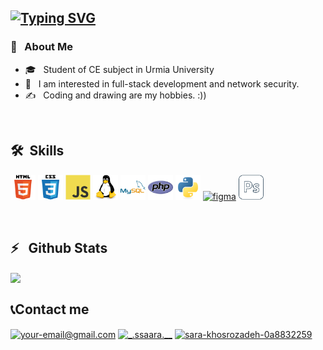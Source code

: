 [![Typing SVG](https://readme-typing-svg.demolab.com?font=Oleo+Script+Swash+Caps&weight=700&size=29&pause=1000&color=FF0090&random=false&width=435&lines=Hello%F0%9F%91%8B%2C+I'm+Sara)](https://git.io/typing-svg)
---
<h3>🌸 &nbsp; About Me</h3>

- 🎓 &nbsp; Student of CE subject in Urmia University
- 🌱 &nbsp; I am interested in full-stack development and network security.
- ✍️ &nbsp; Coding and drawing are my hobbies. :))

<br />
<h2>🛠 &nbsp;Skills</h2>

<p>

<a href="https://www.w3.org/html/" target="_blank" rel="noreferrer"><img src="https://raw.githubusercontent.com/devicons/devicon/master/icons/html5/html5-original-wordmark.svg" alt="html5" width="40" height="40"/></a>
<a href="https://www.w3schools.com/css/" target="_blank" rel="noreferrer"><img src="https://raw.githubusercontent.com/devicons/devicon/master/icons/css3/css3-original-wordmark.svg" alt="css3" width="40" height="40"/></a>
<a href="https://developer.mozilla.org/en-US/docs/Web/JavaScript" target="_blank" rel="noreferrer"><img src="https://raw.githubusercontent.com/devicons/devicon/master/icons/javascript/javascript-original.svg" alt="javascript" width="40" height="40"/></a>
<a href="https://www.linux.org/" target="_blank" rel="noreferrer"><img src="https://raw.githubusercontent.com/devicons/devicon/master/icons/linux/linux-original.svg" alt="linux" width="40" height="40"/></a>
<a href="https://www.mysql.com/" target="_blank" rel="noreferrer"><img src="https://raw.githubusercontent.com/devicons/devicon/master/icons/mysql/mysql-original-wordmark.svg" alt="mysql" width="40" height="40"/></a>
<a href="https://www.php.net" target="_blank" rel="noreferrer"><img src="https://raw.githubusercontent.com/devicons/devicon/master/icons/php/php-original.svg" alt="php" width="40" height="40"/></a>
<a href="https://www.python.org" target="_blank" rel="noreferrer"><img src="https://raw.githubusercontent.com/devicons/devicon/master/icons/python/python-original.svg" alt="python" width="40" height="40"/></a>
<a href="https://www.figma.com/" target="_blank" rel="noreferrer"><img src="https://www.vectorlogo.zone/logos/figma/figma-icon.svg" alt="figma" width="40" height="40"/></a> 
<a href="https://www.photoshop.com/en" target="_blank" rel="noreferrer"><img src="https://raw.githubusercontent.com/devicons/devicon/master/icons/photoshop/photoshop-line.svg" alt="photoshop" width="40" height="40"/></a>

</p>




<br />
<h2>⚡️ &nbsp; Github Stats</h2>
<img align="center" src="https://github-readme-stats.vercel.app/api/top-langs/?username=sarakhosrozadeh&layout=compact"/>
<br />
 <h2>📞Contact me</h2>
<p align="left">
<a href="mailto:sarakhosrozadeh@gmail.com" target="blank"><img align="center" src="https://upload.wikimedia.org/wikipedia/commons/7/7e/Gmail_icon_%282020%29.svg" alt="your-email@gmail.com" height="30" width="40" /></a>
<a href="https://instagram.com/_.ssaara.__" target="blank"><img align="center" src="https://raw.githubusercontent.com/rahuldkjain/github-profile-readme-generator/master/src/images/icons/Social/instagram.svg" alt="_.ssaara.__" height="30" width="40" /></a>
<a href="https://linkedin.com/in/sara-khosrozadeh-0a8832259" target="blank"><img align="center" src="https://raw.githubusercontent.com/rahuldkjain/github-profile-readme-generator/master/src/images/icons/Social/linked-in-alt.svg" alt="sara-khosrozadeh-0a8832259" height="30" width="40" /></a>


</p>



